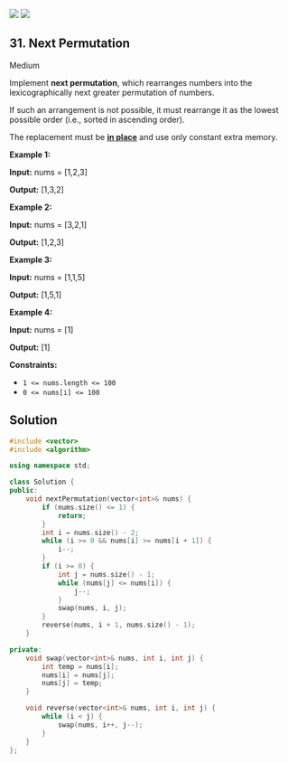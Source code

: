 [![](https://img.shields.io/github/stars/LeetCode-in-Cpp/LeetCode-in-Cpp?label=Stars&style=flat-square)](https://github.com/LeetCode-in-Cpp/LeetCode-in-Cpp)
[![](https://img.shields.io/github/forks/LeetCode-in-Cpp/LeetCode-in-Cpp?label=Fork%20me%20on%20GitHub%20&style=flat-square)](https://github.com/LeetCode-in-Cpp/LeetCode-in-Cpp/fork)

## 31\. Next Permutation

Medium

Implement **next permutation**, which rearranges numbers into the lexicographically next greater permutation of numbers.

If such an arrangement is not possible, it must rearrange it as the lowest possible order (i.e., sorted in ascending order).

The replacement must be **[in place](http://en.wikipedia.org/wiki/In-place_algorithm)** and use only constant extra memory.

**Example 1:**

**Input:** nums = [1,2,3]

**Output:** [1,3,2] 

**Example 2:**

**Input:** nums = [3,2,1]

**Output:** [1,2,3] 

**Example 3:**

**Input:** nums = [1,1,5]

**Output:** [1,5,1] 

**Example 4:**

**Input:** nums = [1]

**Output:** [1] 

**Constraints:**

*   `1 <= nums.length <= 100`
*   `0 <= nums[i] <= 100`



## Solution

```cpp
#include <vector>
#include <algorithm>

using namespace std;

class Solution {
public:
    void nextPermutation(vector<int>& nums) {
        if (nums.size() <= 1) {
            return;
        }
        int i = nums.size() - 2;
        while (i >= 0 && nums[i] >= nums[i + 1]) {
            i--;
        }
        if (i >= 0) {
            int j = nums.size() - 1;
            while (nums[j] <= nums[i]) {
                j--;
            }
            swap(nums, i, j);
        }
        reverse(nums, i + 1, nums.size() - 1);
    }

private:
    void swap(vector<int>& nums, int i, int j) {
        int temp = nums[i];
        nums[i] = nums[j];
        nums[j] = temp;
    }

    void reverse(vector<int>& nums, int i, int j) {
        while (i < j) {
            swap(nums, i++, j--);
        }
    }
};
```